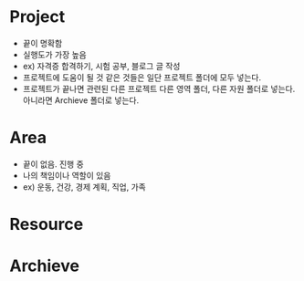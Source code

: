 # Project
- 끝이 명확함
- 실행도가 가장 높음
- ex) 자격증 합격하기, 시험 공부, 블로그 글 작성
- 프로젝트에 도움이 될 것 같은 것들은 일단 프로젝트 폴더에 모두 넣는다.
- 프로젝트가 끝나면 관련된 다른 프로젝트 다른 영역 폴더, 다른 자원 폴더로 넣는다. 아니라면 Archieve 폴더로 넣는다.
# Area
- 끝이 없음. 진행 중
- 나의 책임이나 역할이 있음
- ex) 운동, 건강, 경제 계획, 직업, 가족
# Resource

# Archieve